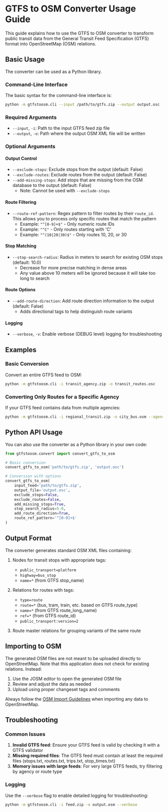 # GTFS to OSM Converter Usage Guide

This guide explains how to use the GTFS to OSM converter to transform public transit data from the General Transit Feed Specification (GTFS) format into OpenStreetMap (OSM) relations.

## Basic Usage

The converter can be used as a Python library.

### Command-Line Interface

The basic syntax for the command-line interface is:

```bash
python -m gtfstoosm.cli --input /path/to/gtfs.zip --output output.osc
```

### Required Arguments

- `--input`, `-i`: Path to the input GTFS feed zip file
- `--output`, `-o`: Path where the output OSM XML file will be written

### Optional Arguments

#### Output Control

- `--exclude-stops`: Exclude stops from the output (default: False)
- `--exclude-routes`: Exclude routes from the output (default: False)
- `--add-missing-stops`: Add stops that are missing from the OSM database to the output (default: False)
  - Note: Cannot be used with `--exclude-stops`

#### Route Filtering

- `--route-ref-pattern`: Regex pattern to filter routes by their `route_id`. This allows you to process only specific routes that match the pattern
  - Example: `"^[0-9]+$"` - Only numeric route IDs
  - Example: `"^C"` - Only routes starting with 'C'
  - Example: `"^(10|20|30)$"` - Only routes 10, 20, or 30

#### Stop Matching

- `--stop-search-radius`: Radius in meters to search for existing OSM stops (default: 10.0)
  - Decrease for more precise matching in dense areas
  - Any value above 10 meters will be ignored because it will take too long to search

#### Route Options

- `--add-route-direction`: Add route direction information to the output (default: False)
  - Adds directional tags to help distinguish route variants

#### Logging

- `--verbose`, `-v`: Enable verbose (DEBUG level) logging for troubleshooting

## Examples

### Basic Conversion

Convert an entire GTFS feed to OSM:

```bash
python -m gtfstoosm.cli -i transit_agency.zip -o transit_routes.osc
```

### Converting Only Routes for a Specific Agency

If your GTFS feed contains data from multiple agencies:

```bash
python -m gtfstoosm.cli -i regional_transit.zip -o city_bus.osm --agency CITYBUS
```

## Python API Usage

You can also use the converter as a Python library in your own code:

```python
from gtfstoosm.convert import convert_gtfs_to_osm

# Basic conversion
convert_gtfs_to_osm('path/to/gtfs.zip', 'output.osc')

# Conversion with options
convert_gtfs_to_osm(
    input_feed='path/to/gtfs.zip',
    output_file='output.osc',
    exclude_stops=False,
    exclude_routes=False,
    add_missing_stops=True,
    stop_search_radius=5.0,
    add_route_direction=True,
    route_ref_pattern='^[0-9]+$'
)
```

## Output Format

The converter generates standard OSM XML files containing:

1. Nodes for transit stops with appropriate tags:
   - `public_transport=platform`
   - `highway=bus_stop`
   - `name=*` (from GTFS stop_name)

2. Relations for routes with tags:
   - `type=route`
   - `route=*` (bus, tram, train, etc. based on GTFS route_type)
   - `name=*` (from GTFS route_long_name)
   - `ref=*` (from GTFS route_id)
   - `public_transport:version=2`

3. Route master relations for grouping variants of the same route

## Importing to OSM

The generated OSM files are not meant to be uploaded directly to OpenStreetMap. Note that this application does not check for existing relations. Instead:

1. Use the JOSM editor to open the generated OSM file
2. Review and adjust the data as needed
3. Upload using proper changeset tags and comments

Always follow the [OSM Import Guidelines](https://wiki.openstreetmap.org/wiki/Import/Guidelines) when importing any data to OpenStreetMap.

## Troubleshooting

### Common Issues

1. **Invalid GTFS feed**: Ensure your GTFS feed is valid by checking it with a GTFS validator
2. **Missing required files**: The GTFS feed must contain at least the required files (stops.txt, routes.txt, trips.txt, stop_times.txt)
3. **Memory issues with large feeds**: For very large GTFS feeds, try filtering by agency or route type

### Logging

Use the `--verbose` flag to enable detailed logging for troubleshooting:

```bash
python -m gtfstoosm.cli -i feed.zip -o output.osm --verbose
```
